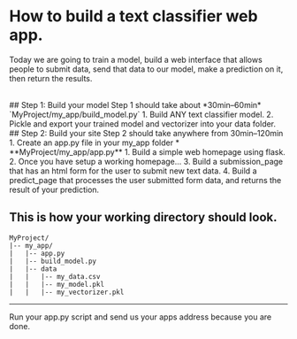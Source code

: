 # How to build a text classifier web app.  
Today we are going to train a model, build a web interface that allows people to submit data, send that data to our model, make a prediction on it, then return the results.

<br>
## Step 1: Build your model
Step 1 should take about *30min–60min*  
`MyProject/my_app/build_model.py`
1.  Build ANY text classifier model.  
2.  Pickle and export your trained model and vectorizer into your data folder.  

<br>
## Step 2:  Build your site
Step 2 should take anywhere from 30min–120min  
1.  Create an app.py file in your my_app folder  
    *  **MyProject/my_app/app.py**
1.  Build a simple web homepage using flask.
2.  Once you have setup a working homepage...
3.  Build a submission_page that has an html form for the user to submit new text data.
4.  Build a predict_page that processes the user submitted form data, and returns the result of your prediction.  

## This is how your working directory should look.  
```
MyProject/
|-- my_app/
|   |-- app.py
|   |-- build_model.py
|   |-- data
|   |   |-- my_data.csv
|   |   |-- my_model.pkl
|   |   |-- my_vectorizer.pkl
```
---

Run your app.py script and send us your apps address because you are done.  
